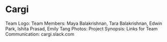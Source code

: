 # Cargi


Team Logo:
Team Members: Maya Balakrishnan, Tara Balakrishnan, Edwin Park, Ishita Prasad, Emily Tang
Photos:
Project Synopsis:
Links for Team Communication: cargi.slack.com


